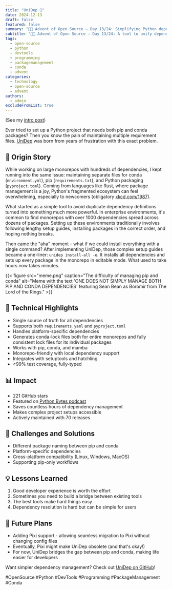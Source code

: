 ```yaml
---
title: "UniDep 🧬"
date: 2024-12-13
draft: false
featured: false
summary: "🎄🎁 Advent of Open Source – Day 13/24: Simplifying Python dependency management across pip, conda, and complex projects."
subtitle: "🎄🎁 Advent of Open Source – Day 13/24: A tool to unify dependency management, making project setup a breeze."
tags:
  - open-source
  - python
  - devtools
  - programming
  - packagemanagement
  - conda
  - advent
categories:
  - technology
  - open-source
  - advent
authors:
  - admin
excludeFromList: true
---
```


(See my [intro post](../))

Ever tried to set up a Python project that needs both pip and conda packages? Then you know the pain of maintaining multiple requirement files. [UniDep](https://github.com/basnijholt/unidep) was born from years of frustration with this exact problem.

## 📖 Origin Story

While working on large monorepos with hundreds of dependencies, I kept running into the same issue: maintaining separate files for conda (`environment.yml`), pip (`requirements.txt`), and Python packaging (`pyproject.toml`). Coming from languages like Rust, where package management is a joy, Python's fragmented ecosystem can feel overwhelming, especially to newcomers (obligatory [xkcd.com/1987](https://xkcd.com/1987/)).

What started as a simple tool to avoid duplicate dependency definitions turned into something much more powerful. In enterprise environments, it's common to find monorepos with over 1000 dependencies spread across dozens of packages. Setting up these environments traditionally involves following lengthy setup guides, installing packages in the correct order, and hoping nothing breaks.

Then came the "aha" moment - what if we could install everything with a single command? After implementing UniDep, those complex setup guides became a one-liner: `unidep install-all -e`. It installs all dependencies and sets up every package in the monorepo in editable mode. What used to take hours now takes minutes.

{{< figure src="meme.png" caption="The difficulty of managing pip and conda" alt="Meme with the text 'ONE DOES NOT SIMPLY MANAGE BOTH PIP AND CONDA DEPENDENCIES' featuring Sean Bean as Boromir from The Lord of the Rings." >}}

## 🔧 Technical Highlights

- Single source of truth for all dependencies
- Supports both `requirements.yaml` and `pyproject.toml`
- Handles platform-specific dependencies
- Generates conda-lock files both for entire monorepos and fully consistent lock files for its individual packages
- Works with pip, conda, and mamba
- Monorepo-friendly with local dependency support
- Integrates with setuptools and hatchling
- ≥99% test coverage, fully-typed

## 📊 Impact

- 221 GitHub stars
- Featured on [Python Bytes podcast](https://www.youtube.com/live/PRaTs3PnJvI?si=UrVozo81Pj8WcyXh&t=489)
- Saves countless hours of dependency management
- Makes complex project setups accessible
- Actively maintained with 70 releases

## 🎯 Challenges and Solutions

- Different package naming between pip and conda
- Platform-specific dependencies
- Cross-platform compatibility (Linux, Windows, MacOS)
- Supporting pip-only workflows

## 💡 Lessons Learned

1. Good developer experience is worth the effort
2. Sometimes you need to build a bridge between existing tools
3. The best tools make hard things easy
4. Dependency resolution is hard but can be simple for users

## 🔮 Future Plans

- Adding Pixi support - allowing seamless migration to Pixi without changing config files
- Eventually, Pixi might make UniDep obsolete (and that's okay!)
- For now, UniDep bridges the gap between pip and conda, making life easier for developers

Want simpler dependency management? Check out [UniDep on GitHub](https://github.com/basnijholt/unidep)!

#OpenSource #Python #DevTools #Programming #PackageManagement #Conda
